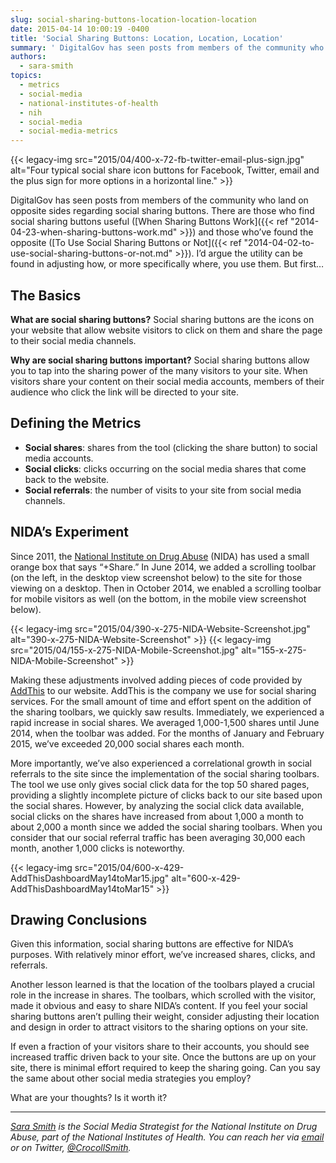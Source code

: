 ```yaml
---
slug: social-sharing-buttons-location-location-location
date: 2015-04-14 10:00:19 -0400
title: 'Social Sharing Buttons: Location, Location, Location'
summary: ' DigitalGov has seen posts from members of the community who land on opposite sides regarding social sharing buttons. There are those who find social sharing buttons useful (When Sharing Buttons'
authors:
  - sara-smith
topics:
  - metrics
  - social-media
  - national-institutes-of-health
  - nih
  - social-media
  - social-media-metrics
---
```


{{< legacy-img src="2015/04/400-x-72-fb-twitter-email-plus-sign.jpg" alt="Four typical social share icon buttons for Facebook, Twitter, email and the plus sign for more options in a horizontal line." >}}

DigitalGov has seen posts from members of the community who land on opposite sides regarding social sharing buttons. There are those who find social sharing buttons useful ([When Sharing Buttons Work]({{< ref "2014-04-23-when-sharing-buttons-work.md" >}}) and those who’ve found the opposite ([To Use Social Sharing Buttons or Not]({{< ref "2014-04-02-to-use-social-sharing-buttons-or-not.md" >}}). I’d argue the utility can be found in adjusting how, or more specifically where, you use them. But first…

## The Basics

**What are social sharing buttons?** Social sharing buttons are the icons on your website that allow website visitors to click on them and share the page to their social media channels.

**Why are social sharing buttons important?** Social sharing buttons allow you to tap into the sharing power of the many visitors to your site. When visitors share your content on their social media accounts, members of their audience who click the link will be directed to your site.

## Defining the Metrics

  * **Social shares**: shares from the tool (clicking the share button) to social media accounts.
  * **Social clicks**: clicks occurring on the social media shares that come back to the website.
  * **Social referrals**: the number of visits to your site from social media channels.

## NIDA’s Experiment

Since 2011, the [National Institute on Drug Abuse](http://www.drugabuse.gov/) (NIDA) has used a small orange box that says “+Share.” In June 2014, we added a scrolling toolbar (on the left, in the desktop view screenshot below) to the site for those viewing on a desktop. Then in October 2014, we enabled a scrolling toolbar for mobile visitors as well (on the bottom, in the mobile view screenshot below).

{{< legacy-img src="2015/04/390-x-275-NIDA-Website-Screenshot.jpg" alt="390-x-275-NIDA-Website-Screenshot" >}}   {{< legacy-img src="2015/04/155-x-275-NIDA-Mobile-Screenshot.jpg" alt="155-x-275-NIDA-Mobile-Screenshot" >}}

Making these adjustments involved adding pieces of code provided by [AddThis](https://www.addthis.com/#gallery) to our website. AddThis is the company we use for social sharing services. For the small amount of time and effort spent on the addition of the sharing toolbars, we quickly saw results. Immediately, we experienced a rapid increase in social shares. We averaged 1,000-1,500 shares until June 2014, when the toolbar was added. For the months of January and February 2015, we’ve exceeded 20,000 social shares each month.

More importantly, we’ve also experienced a correlational growth in social referrals to the site since the implementation of the social sharing toolbars. The tool we use only gives social click data for the top 50 shared pages, providing a slightly incomplete picture of clicks back to our site based upon the social shares. However, by analyzing the social click data available, social clicks on the shares have increased from about 1,000 a month to about 2,000 a month since we added the social sharing toolbars. When you consider that our social referral traffic has been averaging 30,000 each month, another 1,000 clicks is noteworthy.

{{< legacy-img src="2015/04/600-x-429-AddThisDashboardMay14toMar15.jpg" alt="600-x-429-AddThisDashboardMay14toMar15" >}}

## Drawing Conclusions

Given this information, social sharing buttons are effective for NIDA’s purposes. With relatively minor effort, we’ve increased shares, clicks, and referrals.

Another lesson learned is that the location of the toolbars played a crucial role in the increase in shares. The toolbars, which scrolled with the visitor, made it obvious and easy to share NIDA’s content. If you feel your social sharing buttons aren’t pulling their weight, consider adjusting their location and design in order to attract visitors to the sharing options on your site.

If even a fraction of your visitors share to their accounts, you should see increased traffic driven back to your site. Once the buttons are up on your site, there is minimal effort required to keep the sharing going. Can you say the same about other social media strategies you employ?

What are your thoughts? Is it worth it?

* * *

_[Sara Smith](https://www.linkedin.com/in/saramariecrocoll) is the Social Media Strategist for the National Institute on Drug Abuse, part of the National Institutes of Health. You can reach her via [email](mailto:Sara.smith@nih.go) or on Twitter, [@CrocollSmith](https://twitter.com/CrocollSmith)._